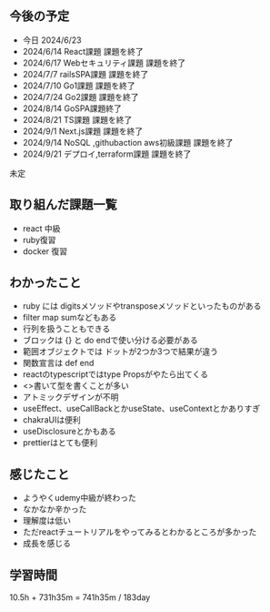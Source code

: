 ## 今後の予定
- 今日 2024/6/23
- 2024/6/14 React課題 課題を終了
- 2024/6/17 Webセキュリティ課題 課題を終了
- 2024/7/7 railsSPA課題 課題を終了
- 2024/7/10 Go1課題 課題を終了
- 2024/7/24 Go2課題 課題を終了
- 2024/8/14 GoSPA課題終了
- 2024/8/21 TS課題 課題を終了
- 2024/9/1 Next.js課題 課題を終了
- 2024/9/14 NoSQL ,githubaction aws初級課題 課題を終了
- 2024/9/21 デプロイ,terraform課題 課題を終了

未定

## 取り組んだ課題一覧
- react 中級
- ruby復習
- docker 復習
## わかったこと
- ruby には digitsメソッドやtransposeメソッドといったものがある
- filter map sumなどもある
- 行列を扱うこともできる
- ブロックは {} と do endで使い分ける必要がある
- 範囲オブジェクトでは ドットが2つか3つで結果が違う
- 関数宣言は def end
- reactのtypescriptではtype Propsがやたら出てくる
- <>書いて型を書くことが多い
- アトミックデザインが不明
- useEffect、useCallBackとかuseState、useContextとかありすぎ
- chakraUIは便利
- useDisclosureとかもある
- prettierはとても便利
## 感じたこと
- ようやくudemy中級が終わった
- なかなか辛かった
- 理解度は低い
- ただreactチュートリアルをやってみるとわかるところが多かった
- 成長を感じる
## 学習時間
10.5h + 731h35m
= 741h35m  / 183day